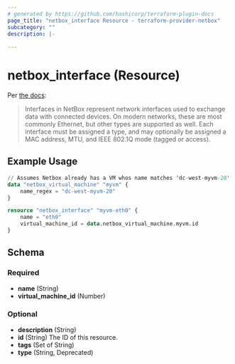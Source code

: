 ```yaml
---
# generated by https://github.com/hashicorp/terraform-plugin-docs
page_title: "netbox_interface Resource - terraform-provider-netbox"
subcategory: ""
description: |-
  
---
```


# netbox_interface (Resource)

Per [the docs](https://netbox.readthedocs.io/en/stable/models/dcim/interface/):

> Interfaces in NetBox represent network interfaces used to exchange data with connected devices. On modern networks, these are most commonly Ethernet, but other types are supported as well. Each interface must be assigned a type, and may optionally be assigned a MAC address, MTU, and IEEE 802.1Q mode (tagged or access). 

## Example Usage

```terraform
// Assumes Netbox already has a VM whos name matches 'dc-west-myvm-20'
data "netbox_virtual_machine" "myvm" {
    name_regex = "dc-west-myvm-20"
}

resource "netbox_interface" "myvm-eth0" {
    name = "eth0"
    virtual_machine_id = data.netbox_virtual_machine.myvm.id
}
```

<!-- schema generated by tfplugindocs -->
## Schema

### Required

- **name** (String)
- **virtual_machine_id** (Number)

### Optional

- **description** (String)
- **id** (String) The ID of this resource.
- **tags** (Set of String)
- **type** (String, Deprecated)


